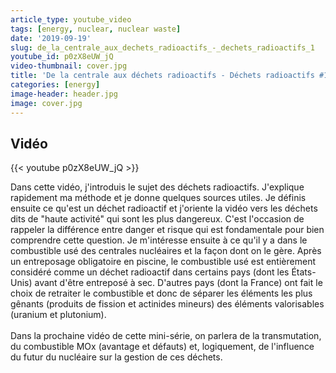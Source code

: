 ```yaml
---
article_type: youtube_video
tags: [energy, nuclear, nuclear waste]
date: '2019-09-19'
slug: de_la_centrale_aux_dechets_radioactifs_-_dechets_radioactifs_1
youtube_id: p0zX8eUW_jQ
video-thumbnail: cover.jpg
title: 'De la centrale aux déchets radioactifs - Déchets radioactifs #1'
categories: [energy]
image-header: header.jpg
image: cover.jpg
---
```


## Vidéo

{{< youtube p0zX8eUW_jQ >}}

Dans cette vidéo, j'introduis le sujet des déchets radioactifs. J'explique rapidement ma méthode et je donne quelques sources utiles. Je définis ensuite ce qu'est un déchet radioactif et j'oriente la vidéo vers les déchets dits de "haute activité" qui sont les plus dangereux. C'est l'occasion de rappeler la différence entre danger et risque qui est fondamentale pour bien comprendre cette question. Je m'intéresse ensuite à ce qu'il y a dans le combustible usé des centrales nucléaires et la façon dont on le gère. Après un entreposage obligatoire en piscine, le combustible usé est entièrement considéré comme un déchet radioactif dans certains pays (dont les États-Unis) avant d'être entreposé à sec. D'autres pays (dont la France) ont fait le choix de retraiter le combustible et donc de séparer les éléments les plus gênants (produits de fission et actinides mineurs) des éléments valorisables (uranium et plutonium).<br><br>
Dans la prochaine vidéo de cette mini-série, on parlera de la transmutation, du combustible MOx (avantage et défauts) et, logiquement, de l'influence du futur du nucléaire sur la gestion de ces déchets.
